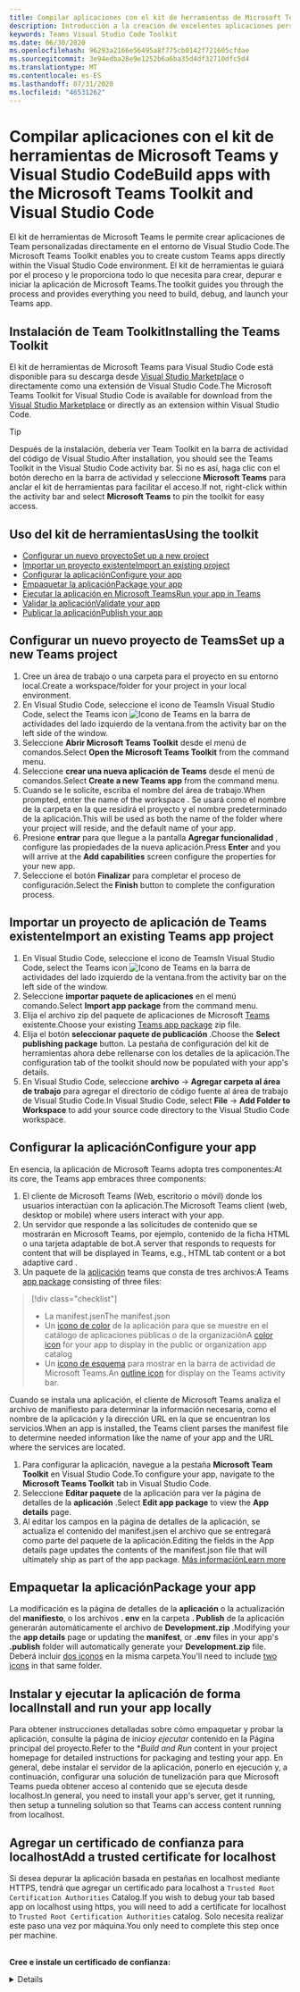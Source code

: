 ```yaml
---
title: Compilar aplicaciones con el kit de herramientas de Microsoft Teams y Visual Studio Code
description: Introducción a la creación de excelentes aplicaciones personalizadas directamente en Visual Studio Code con el kit de herramientas de Microsoft Teams
keywords: Teams Visual Studio Code Toolkit
ms.date: 06/30/2020
ms.openlocfilehash: 96293a2166e56495a8f775cb0142f721605cfdae
ms.sourcegitcommit: 3e94edba28e9e1252b6a6ba35d4df32710dfc5d4
ms.translationtype: MT
ms.contentlocale: es-ES
ms.lasthandoff: 07/31/2020
ms.locfileid: "46531262"
---
```

# <a name="build-apps-with-the-microsoft-teams-toolkit-and-visual-studio-code"></a><span data-ttu-id="0c141-104">Compilar aplicaciones con el kit de herramientas de Microsoft Teams y Visual Studio Code</span><span class="sxs-lookup"><span data-stu-id="0c141-104">Build apps with the Microsoft Teams Toolkit and Visual Studio Code</span></span>

<span data-ttu-id="0c141-105">El kit de herramientas de Microsoft Teams le permite crear aplicaciones de Team personalizadas directamente en el entorno de Visual Studio Code.</span><span class="sxs-lookup"><span data-stu-id="0c141-105">The Microsoft Teams Toolkit enables you to create custom Teams apps directly within the Visual Studio Code environment.</span></span> <span data-ttu-id="0c141-106">El kit de herramientas le guiará por el proceso y le proporciona todo lo que necesita para crear, depurar e iniciar la aplicación de Microsoft Teams.</span><span class="sxs-lookup"><span data-stu-id="0c141-106">The toolkit guides you through the process and provides everything you need to build, debug, and launch your Teams app.</span></span>

## <a name="installing-the-teams-toolkit"></a><span data-ttu-id="0c141-107">Instalación de Team Toolkit</span><span class="sxs-lookup"><span data-stu-id="0c141-107">Installing the Teams Toolkit</span></span>

<span data-ttu-id="0c141-108">El kit de herramientas de Microsoft Teams para Visual Studio Code está disponible para su descarga desde [Visual Studio Marketplace](https://aka.ms/teams-toolkit) o directamente como una extensión de Visual Studio Code.</span><span class="sxs-lookup"><span data-stu-id="0c141-108">The Microsoft Teams Toolkit for Visual Studio Code is available for download from the [Visual Studio Marketplace](https://aka.ms/teams-toolkit) or directly as an extension within Visual Studio Code.</span></span>

> [!TIP]
> <span data-ttu-id="0c141-109">Después de la instalación, debería ver Team Toolkit en la barra de actividad del código de Visual Studio.</span><span class="sxs-lookup"><span data-stu-id="0c141-109">After installation, you should see the Teams Toolkit in the Visual Studio Code activity bar.</span></span> <span data-ttu-id="0c141-110">Si no es así, haga clic con el botón derecho en la barra de actividad y seleccione **Microsoft Teams** para anclar el kit de herramientas para facilitar el acceso.</span><span class="sxs-lookup"><span data-stu-id="0c141-110">If not, right-click within the activity bar and select **Microsoft Teams** to pin the toolkit for easy access.</span></span>

## <a name="using-the-toolkit"></a><span data-ttu-id="0c141-111">Uso del kit de herramientas</span><span class="sxs-lookup"><span data-stu-id="0c141-111">Using the toolkit</span></span>

- [<span data-ttu-id="0c141-112">Configurar un nuevo proyecto</span><span class="sxs-lookup"><span data-stu-id="0c141-112">Set up a new project</span></span>](#set-up-a-new-teams-project)
- [<span data-ttu-id="0c141-113">Importar un proyecto existente</span><span class="sxs-lookup"><span data-stu-id="0c141-113">Import an existing project</span></span>](#import-an-existing-teams-app-project)
- [<span data-ttu-id="0c141-114">Configurar la aplicación</span><span class="sxs-lookup"><span data-stu-id="0c141-114">Configure your app</span></span>](#configure-your-app)
- [<span data-ttu-id="0c141-115">Empaquetar la aplicación</span><span class="sxs-lookup"><span data-stu-id="0c141-115">Package your app</span></span>](#package-your-app)
- [<span data-ttu-id="0c141-116">Ejecutar la aplicación en Microsoft Teams</span><span class="sxs-lookup"><span data-stu-id="0c141-116">Run your app in Teams</span></span>](#run-your-app-in-teams)
- [<span data-ttu-id="0c141-117">Validar la aplicación</span><span class="sxs-lookup"><span data-stu-id="0c141-117">Validate your app</span></span>](#validate-your-app)
- [<span data-ttu-id="0c141-118">Publicar la aplicación</span><span class="sxs-lookup"><span data-stu-id="0c141-118">Publish your app</span></span>](#publish-your-app-to-teams)

## <a name="set-up-a-new-teams-project"></a><span data-ttu-id="0c141-119">Configurar un nuevo proyecto de Teams</span><span class="sxs-lookup"><span data-stu-id="0c141-119">Set up a new Teams project</span></span>

1. <span data-ttu-id="0c141-120">Cree un área de trabajo o una carpeta para el proyecto en su entorno local.</span><span class="sxs-lookup"><span data-stu-id="0c141-120">Create a workspace/folder for your project in your local environment.</span></span>
1. <span data-ttu-id="0c141-121">En Visual Studio Code, seleccione el icono de Teams</span><span class="sxs-lookup"><span data-stu-id="0c141-121">In Visual Studio Code, select the Teams icon</span></span> ![Icono de Teams](../assets/icons/favicon-16x16.png) <span data-ttu-id="0c141-123">en la barra de actividades del lado izquierdo de la ventana.</span><span class="sxs-lookup"><span data-stu-id="0c141-123">from the activity bar on the left side of the window.</span></span>
1. <span data-ttu-id="0c141-124">Seleccione **Abrir Microsoft Teams Toolkit** desde el menú de comandos.</span><span class="sxs-lookup"><span data-stu-id="0c141-124">Select **Open the Microsoft Teams Toolkit** from the command menu.</span></span>
1. <span data-ttu-id="0c141-125">Seleccione **crear una nueva aplicación de Teams** desde el menú de comandos.</span><span class="sxs-lookup"><span data-stu-id="0c141-125">Select **Create a new Teams app** from the command menu.</span></span>
1. <span data-ttu-id="0c141-126">Cuando se le solicite, escriba el nombre del área de trabajo.</span><span class="sxs-lookup"><span data-stu-id="0c141-126">When prompted, enter the name of the workspace .</span></span> <span data-ttu-id="0c141-127">Se usará como el nombre de la carpeta en la que residirá el proyecto y el nombre predeterminado de la aplicación.</span><span class="sxs-lookup"><span data-stu-id="0c141-127">This will be used as both the name of the folder where your project will reside, and the default name of your app.</span></span>
1. <span data-ttu-id="0c141-128">Presione **entrar** para que llegue a la pantalla **Agregar funcionalidad** , configure las propiedades de la nueva aplicación.</span><span class="sxs-lookup"><span data-stu-id="0c141-128">Press **Enter** and you will arrive at the **Add capabilities** screen configure the properties for your new app.</span></span>
1. <span data-ttu-id="0c141-129">Seleccione el botón **Finalizar** para completar el proceso de configuración.</span><span class="sxs-lookup"><span data-stu-id="0c141-129">Select the **Finish** button to complete the configuration process.</span></span>

## <a name="import-an-existing-teams-app-project"></a><span data-ttu-id="0c141-130">Importar un proyecto de aplicación de Teams existente</span><span class="sxs-lookup"><span data-stu-id="0c141-130">Import an existing Teams app project</span></span>

1. <span data-ttu-id="0c141-131">En Visual Studio Code, seleccione el icono de Teams</span><span class="sxs-lookup"><span data-stu-id="0c141-131">In Visual Studio Code, select the Teams icon</span></span> ![Icono de Teams](../assets/icons/favicon-16x16.png) <span data-ttu-id="0c141-133">en la barra de actividades del lado izquierdo de la ventana.</span><span class="sxs-lookup"><span data-stu-id="0c141-133">from the activity bar on the left side of the window.</span></span>
1. <span data-ttu-id="0c141-134">Seleccione **importar paquete de aplicaciones** en el menú comando.</span><span class="sxs-lookup"><span data-stu-id="0c141-134">Select **Import app package** from the command menu.</span></span>
1. <span data-ttu-id="0c141-135">Elija el archivo zip del paquete de aplicaciones de Microsoft [Teams](../concepts/build-and-test/apps-package.md) existente.</span><span class="sxs-lookup"><span data-stu-id="0c141-135">Choose your existing [Teams app package](../concepts/build-and-test/apps-package.md) zip file.</span></span>
1. <span data-ttu-id="0c141-136">Elija el botón **seleccionar paquete de publicación** .</span><span class="sxs-lookup"><span data-stu-id="0c141-136">Choose the **Select publishing package** button.</span></span> <span data-ttu-id="0c141-137">La pestaña de configuración del kit de herramientas ahora debe rellenarse con los detalles de la aplicación.</span><span class="sxs-lookup"><span data-stu-id="0c141-137">The configuration tab of the toolkit should now be populated with your app's details.</span></span>
1. <span data-ttu-id="0c141-138">En Visual Studio Code, seleccione **archivo**  ->  **Agregar carpeta al área de trabajo** para agregar el directorio de código fuente al área de trabajo de Visual Studio Code.</span><span class="sxs-lookup"><span data-stu-id="0c141-138">In Visual Studio Code, select **File** -> **Add Folder to Workspace** to add your source code directory to the Visual Studio Code workspace.</span></span>

## <a name="configure-your-app"></a><span data-ttu-id="0c141-139">Configurar la aplicación</span><span class="sxs-lookup"><span data-stu-id="0c141-139">Configure your app</span></span>

<span data-ttu-id="0c141-140">En esencia, la aplicación de Microsoft Teams adopta tres componentes:</span><span class="sxs-lookup"><span data-stu-id="0c141-140">At its core, the Teams app embraces three components:</span></span>

  1. <span data-ttu-id="0c141-141">El cliente de Microsoft Teams (Web, escritorio o móvil) donde los usuarios interactúan con la aplicación.</span><span class="sxs-lookup"><span data-stu-id="0c141-141">The Microsoft Teams client (web, desktop or mobile) where users interact with your app.</span></span>
  1. <span data-ttu-id="0c141-142">Un servidor que responde a las solicitudes de contenido que se mostrarán en Microsoft Teams, por ejemplo, contenido de la ficha HTML o una tarjeta adaptable de bot.</span><span class="sxs-lookup"><span data-stu-id="0c141-142">A server that responds to requests for content that will be displayed in Teams, e.g., HTML tab content or a bot adaptive card .</span></span>
  1. <span data-ttu-id="0c141-143">Un paquete de la [aplicación](/concepts/build-and-test/apps-package.md) teams que consta de tres archivos:</span><span class="sxs-lookup"><span data-stu-id="0c141-143">A Teams [app package](/concepts/build-and-test/apps-package.md) consisting of three files:</span></span>

  > [!div class="checklist"]
  >
  > - <span data-ttu-id="0c141-144">La manifest.jsen</span><span class="sxs-lookup"><span data-stu-id="0c141-144">The manifest.json</span></span> 
  > - <span data-ttu-id="0c141-145">Un [icono de color](../resources/schema/manifest-schema.md#icons) de la aplicación para que se muestre en el catálogo de aplicaciones públicas o de la organización</span><span class="sxs-lookup"><span data-stu-id="0c141-145">A [color icon](../resources/schema/manifest-schema.md#icons) for your app to display in the public or organization app catalog</span></span>
 > - <span data-ttu-id="0c141-146">Un [icono de esquema](../resources/schema/manifest-schema.md#icons) para mostrar en la barra de actividad de Microsoft Teams.</span><span class="sxs-lookup"><span data-stu-id="0c141-146">An [outline icon](../resources/schema/manifest-schema.md#icons) for display on the Teams activity bar.</span></span>

<span data-ttu-id="0c141-147">Cuando se instala una aplicación, el cliente de Microsoft Teams analiza el archivo de manifiesto para determinar la información necesaria, como el nombre de la aplicación y la dirección URL en la que se encuentran los servicios.</span><span class="sxs-lookup"><span data-stu-id="0c141-147">When an app is installed, the Teams client parses the manifest file to determine needed information like the name of your app and the URL where the services are located.</span></span>

1. <span data-ttu-id="0c141-148">Para configurar la aplicación, navegue a la pestaña **Microsoft Team Toolkit** en Visual Studio Code.</span><span class="sxs-lookup"><span data-stu-id="0c141-148">To configure your app, navigate to the **Microsoft Teams Toolkit** tab in Visual Studio Code.</span></span>
1. <span data-ttu-id="0c141-149">Seleccione **Editar paquete** de la aplicación para ver la página de detalles de la **aplicación** .</span><span class="sxs-lookup"><span data-stu-id="0c141-149">Select **Edit app package** to view the **App details** page.</span></span>
1. <span data-ttu-id="0c141-150">Al editar los campos en la página de detalles de la aplicación, se actualiza el contenido del manifest.jsen el archivo que se entregará como parte del paquete de la aplicación.</span><span class="sxs-lookup"><span data-stu-id="0c141-150">Editing the fields in the App details page updates the contents of the manifest.json file that will ultimately ship as part of the app package.</span></span> [<span data-ttu-id="0c141-151">Más información</span><span class="sxs-lookup"><span data-stu-id="0c141-151">Learn more</span></span>](https://aka.ms/teams-toolkit-manifest)

## <a name="package-your-app"></a><span data-ttu-id="0c141-152">Empaquetar la aplicación</span><span class="sxs-lookup"><span data-stu-id="0c141-152">Package your app</span></span>

<span data-ttu-id="0c141-153">La modificación es la página de detalles de la **aplicación** o la actualización del **manifiesto**, o los archivos **. env** en la carpeta **. Publish** de la aplicación generarán automáticamente el archivo de **Development.zip** .</span><span class="sxs-lookup"><span data-stu-id="0c141-153">Modifying your the **app details** page or updating the **manifest**, or **.env** files in your app's  **.publish** folder will automatically generate your **Development.zip** file.</span></span> <span data-ttu-id="0c141-154">Deberá incluir [dos iconos](../concepts/build-and-test/apps-package.md#icons) en la misma carpeta.</span><span class="sxs-lookup"><span data-stu-id="0c141-154">You'll need to include [two icons](../concepts/build-and-test/apps-package.md#icons) in that same folder.</span></span>

## <a name="install-and-run-your-app-locally"></a><span data-ttu-id="0c141-155">Instalar y ejecutar la aplicación de forma local</span><span class="sxs-lookup"><span data-stu-id="0c141-155">Install and run your app locally</span></span>

<span data-ttu-id="0c141-156">Para obtener instrucciones detalladas sobre cómo empaquetar y probar la aplicación, consulte la página de inicio*y ejecutar* contenido en la Página principal del proyecto.</span><span class="sxs-lookup"><span data-stu-id="0c141-156">Refer to the \**Build and Run* content in your project homepage for detailed instructions for packaging and testing your app.</span></span> <span data-ttu-id="0c141-157">En general, debe instalar el servidor de la aplicación, ponerlo en ejecución y, a continuación, configurar una solución de tunelización para que Microsoft Teams pueda obtener acceso al contenido que se ejecuta desde localhost.</span><span class="sxs-lookup"><span data-stu-id="0c141-157">In general, you need to install your app's server, get it running, then setup a tunneling solution so that Teams can access content running from localhost.</span></span>

## <a name="add-a-trusted-certificate-for-localhost"></a><span data-ttu-id="0c141-158">Agregar un certificado de confianza para localhost</span><span class="sxs-lookup"><span data-stu-id="0c141-158">Add a trusted certificate for localhost</span></span>

<span data-ttu-id="0c141-159">Si desea depurar la aplicación basada en pestañas en localhost mediante HTTPS, tendrá que agregar un certificado para localhost a `Trusted Root Certification Authorities` Catalog.</span><span class="sxs-lookup"><span data-stu-id="0c141-159">If you wish to debug your tab based app on localhost using https, you will need to add a certificate for localhost to `Trusted Root Certification Authorities` catalog.</span></span> <span data-ttu-id="0c141-160">Solo necesita realizar este paso una vez por máquina.</span><span class="sxs-lookup"><span data-stu-id="0c141-160">You only need to complete this step once per machine.</span></span></br></br>

<span data-ttu-id="0c141-161">**Cree e instale un certificado de confianza:**
<details>
  </span><span class="sxs-lookup"><span data-stu-id="0c141-161">**Create and install a trusted certificate:**
<details>
  </span></span><summary><span data-ttu-id="0c141-162">Expandir aquí</span><span class="sxs-lookup"><span data-stu-id="0c141-162">Expand here</span></span></summary>

* <span data-ttu-id="0c141-163">Compilar y ejecutar la aplicación</span><span class="sxs-lookup"><span data-stu-id="0c141-163">Build and run your app</span></span>
  * <span data-ttu-id="0c141-164">Siga el instuctions en la sección **generar y ejecutar** del archivo README del proyecto para que se atienda desde https://localhost:3000/tab . Por lo general, esto implicará que se ejecute `npm install``npm start`</span><span class="sxs-lookup"><span data-stu-id="0c141-164">Follow the instuctions in the **Build and Run** section of your project Readme so that it's being served from https://localhost:3000/tab. Generally, this will involve executing `npm install` then `npm start`</span></span>
  * <span data-ttu-id="0c141-165">Navegue https://localhost:3000/tab desde Google Chrome o Edge cromo.</span><span class="sxs-lookup"><span data-stu-id="0c141-165">Navigate to https://localhost:3000/tab from Google Chrome or Edge Chromium.</span></span>

* <span data-ttu-id="0c141-166">Adquirir el certificado SSL:</span><span class="sxs-lookup"><span data-stu-id="0c141-166">Acquire the SSL certificate:</span></span>
  * <span data-ttu-id="0c141-167">Abra la ventana herramientas de desarrollo de Chrome ( `ctrl + shift + i`  /  `cmd + option + i` ).</span><span class="sxs-lookup"><span data-stu-id="0c141-167">Open the Chrome Developer Tools window (`ctrl + shift + i` / `cmd + option + i`).</span></span>
  * <span data-ttu-id="0c141-168">Haga clic en la `Security` pestaña</span><span class="sxs-lookup"><span data-stu-id="0c141-168">Click on the `Security` tab</span></span>
  * <span data-ttu-id="0c141-169">Haga clic en `View certificate` y tendrá la opción de descargar el certificado, ya sea arrastrándolo al escritorio en OS X, o haciendo clic en la `Details` pestaña de Windows y haciendo clic en`Copy to File…`</span><span class="sxs-lookup"><span data-stu-id="0c141-169">Click on `View certificate` and you’ll have the option to download the certificate — either by dragging it to your desktop in OS X, or by clicking on the `Details` tab in Windows and clicking `Copy to File…`</span></span>
  * <span data-ttu-id="0c141-170">Asigne al archivo el nombre <*nada*>. cer y guárdelo en una carpeta que no requiera el consentimiento del administrador para realizar una acción de escritura.</span><span class="sxs-lookup"><span data-stu-id="0c141-170">Name the file <*anything*>.cer and save it to a folder that doesn't require admin consent to perform a write action.</span></span>
  
* <span data-ttu-id="0c141-171">Instalar el certificado en **Windows**</span><span class="sxs-lookup"><span data-stu-id="0c141-171">Install the certificate on **Windows**</span></span>
  * <span data-ttu-id="0c141-172">Elija la `DER encoded binary X.509 (.CER)` opción (la primera) y guárdela.</span><span class="sxs-lookup"><span data-stu-id="0c141-172">Choose the `DER encoded binary X.509 (.CER)` option (the first one) and save it.</span></span>
  * <span data-ttu-id="0c141-173">Haga doble clic en el certificado e instálelo.</span><span class="sxs-lookup"><span data-stu-id="0c141-173">Double click on the certificate and install it.</span></span>
  * <span data-ttu-id="0c141-174">Elección`Local Machine`</span><span class="sxs-lookup"><span data-stu-id="0c141-174">Choose `Local Machine`</span></span>
  * <span data-ttu-id="0c141-175">Anula`Place all certificates in the following store`</span><span class="sxs-lookup"><span data-stu-id="0c141-175">Select `Place all certificates in the following store`</span></span>
  * <span data-ttu-id="0c141-176">Elección`Trusted Root Certification Authorities`</span><span class="sxs-lookup"><span data-stu-id="0c141-176">Choose `Trusted Root Certification Authorities`</span></span>
  * <span data-ttu-id="0c141-177">Confirmar la instalación</span><span class="sxs-lookup"><span data-stu-id="0c141-177">Confirm your installation</span></span>
  
* <span data-ttu-id="0c141-178">Instalar el certificado **Mac OS X**</span><span class="sxs-lookup"><span data-stu-id="0c141-178">Install the certificate **Mac OS X**</span></span>
  * <span data-ttu-id="0c141-179">En OS X, abra la utilidad de acceso a llaves y seleccione en `System` el menú de la izquierda.</span><span class="sxs-lookup"><span data-stu-id="0c141-179">On OS X, open the Keychain Access utility and select `System` from the menu on the left.</span></span> <span data-ttu-id="0c141-180">Haga clic en el icono de candado para habilitar los cambios.</span><span class="sxs-lookup"><span data-stu-id="0c141-180">Click the lock icon to enable changes.</span></span>
  * <span data-ttu-id="0c141-181">Haga clic en el botón más cerca de la parte inferior para agregar un certificado nuevo y seleccione el `localhost.cer` archivo que arrastró al escritorio.</span><span class="sxs-lookup"><span data-stu-id="0c141-181">Click the plus button near the bottom to add a new certificate, and select the `localhost.cer` file you dragged to the desktop.</span></span> <span data-ttu-id="0c141-182">Haga clic `Always Trust` en el cuadro de diálogo que aparece.</span><span class="sxs-lookup"><span data-stu-id="0c141-182">Click `Always Trust` in the dialog that appears.</span></span>
  * <span data-ttu-id="0c141-183">Después de agregar el certificado a la cadena de claves del sistema, haga doble clic en el certificado y expanda la `Trust` sección de los detalles del certificado.</span><span class="sxs-lookup"><span data-stu-id="0c141-183">After adding the certificate to the system keychain, double-click the certificate and expand the `Trust` section of the certificate details.</span></span> <span data-ttu-id="0c141-184">Seleccione `Always Trust` para cada opción.</span><span class="sxs-lookup"><span data-stu-id="0c141-184">Select `Always Trust` for every option.</span></span>

> [!IMPORTANT]
> <span data-ttu-id="0c141-185">Si recibe una advertencia de certificado de seguridad, vaya a https://localhost:3000/tab . Si el sitio sigue sin ser de confianza, reinicie el equipo y el host local debería aceptarse como de confianza.</span><span class="sxs-lookup"><span data-stu-id="0c141-185">If you receive a security certificate warning, navigate to https://localhost:3000/tab. If the site is still not trusted, reboot your machine and localhost should be accepted as trusted.</span></span>
</details>

## <a name="run-your-app-in-teams"></a><span data-ttu-id="0c141-186">Ejecutar la aplicación en Microsoft Teams</span><span class="sxs-lookup"><span data-stu-id="0c141-186">Run your app in Teams</span></span>
- <span data-ttu-id="0c141-187">Requisitos previos:</span><span class="sxs-lookup"><span data-stu-id="0c141-187">Prerequisites:</span></span>
  - [<span data-ttu-id="0c141-188">Habilitar el modo de vista previa de desarrolladores de Microsoft Teams</span><span class="sxs-lookup"><span data-stu-id="0c141-188">Enable Teams developer preview mode</span></span>](https://aka.ms/teams-toolkit-enable-devpreview)

1. <span data-ttu-id="0c141-189">Navegue a la barra de actividades en el lado izquierdo de la ventana de Visual Studio Code.</span><span class="sxs-lookup"><span data-stu-id="0c141-189">Navigate to the activity bar on the left side of the Visual Studio Code window.</span></span>
1. <span data-ttu-id="0c141-190">Seleccione el icono **Ejecutar** para mostrar la vista **Ejecutar y depurar** .</span><span class="sxs-lookup"><span data-stu-id="0c141-190">Select the **Run** icon to display the **Run and Debug** view.</span></span>
1. <span data-ttu-id="0c141-191">También puede usar el método abreviado de teclado `Ctrl+Shift+D` .</span><span class="sxs-lookup"><span data-stu-id="0c141-191">You can also use the keyboard shortcut `Ctrl+Shift+D`.</span></span>

## <a name="validate-your-app"></a><span data-ttu-id="0c141-192">Validar la aplicación</span><span class="sxs-lookup"><span data-stu-id="0c141-192">Validate your app</span></span>

<span data-ttu-id="0c141-193">La página **validar** permite comprobar el paquete de la aplicación antes de enviar la aplicación a AppSource.</span><span class="sxs-lookup"><span data-stu-id="0c141-193">The **Validate** page allows you to check your app package before submitting your app to AppSource.</span></span> <span data-ttu-id="0c141-194">Simplemente cargue el paquete del manifiesto y la herramienta de validación comprobará la aplicación en todos los casos de prueba relacionados con el manifiesto.</span><span class="sxs-lookup"><span data-stu-id="0c141-194">Simply upload the manifest package and the validation tool will check your app against all manifest related test cases.</span></span> <span data-ttu-id="0c141-195">Para cada prueba con errores, la descripción proporciona un vínculo de documentación para ayudarle a corregir el error.</span><span class="sxs-lookup"><span data-stu-id="0c141-195">For each failed tests, the description provides a documentation link to help you fix the error.</span></span> <span data-ttu-id="0c141-196">Para las pruebas que son difíciles de automatizar, los detalles de la **lista de comprobación preliminar** 7 de los casos de prueba con errores más comunes, así como un vínculo a una lista de comprobación de envío completa.</span><span class="sxs-lookup"><span data-stu-id="0c141-196">For the tests that are hard to automate, the **Preliminary checklist** details 7 of the most common failed test cases as well as link to a complete submission checklist.</span></span>

## <a name="publish-your-app-to-teams"></a><span data-ttu-id="0c141-197">Publicar la aplicación en Teams</span><span class="sxs-lookup"><span data-stu-id="0c141-197">Publish your app to Teams</span></span>

<span data-ttu-id="0c141-198">En la Página principal de su proyecto, puede cargar su aplicación en un equipo, enviar la aplicación a la tienda de aplicaciones personalizada de la empresa para los usuarios de su organización o bien enviar la aplicación al origen de la aplicación para todos los usuarios de Microsoft Teams.</span><span class="sxs-lookup"><span data-stu-id="0c141-198">On your project home page, you can upload your app to a team, submit your app to your company custom app store for users in your organization, or submit your app to App Source for all Teams users.</span></span> <span data-ttu-id="0c141-199">El administrador de ti consultará estos envíos.</span><span class="sxs-lookup"><span data-stu-id="0c141-199">Your IT admin will review these submissions.</span></span> <span data-ttu-id="0c141-200">Puede volver a la página *publicar* para comprobar el estado del envío y saber si su administrador de ti aprobó o rechazó la aplicación. Aquí también puede ir a enviar actualizaciones a la aplicación o cancelar los envíos actualmente activos.</span><span class="sxs-lookup"><span data-stu-id="0c141-200">You can return to the *Publish* page to check on your submission status and learn if your app was approved or rejected by your IT admin. This is also where you'll come to submit updates to your app or cancel any currently active submissions.</span></span>

> [!div class="nextstepaction"]
> [<span data-ttu-id="0c141-201">Siguiente paso: mantenimiento y soporte de la aplicación publicada</span><span class="sxs-lookup"><span data-stu-id="0c141-201">Next step: Maintaining and supporting your published app</span></span>](../concepts/deploy-and-publish/appsource/post-publish/overview.md)
